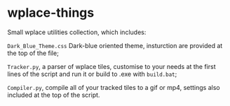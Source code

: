 # wplace-things
Small wplace utilities collection, which includes:

`Dark_Blue_Theme.css` Dark-blue oriented theme, insturction are provided at the top of the file;

`Tracker.py`, a parser of wplace tiles, customise to your needs at the first lines of the script and run it or build to .exe with `build.bat`;

`Compiler.py`, compile all of your tracked tiles to a gif or mp4, settings also included at the top of the script.
